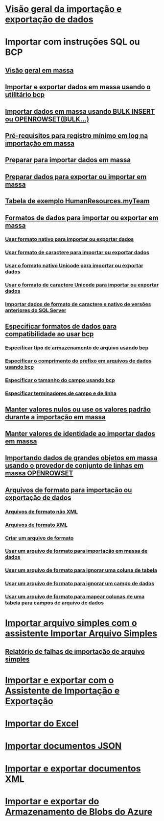 # [Visão geral da importação e exportação de dados](overview-import-export.md)
# Importar com instruções SQL ou BCP
## [Visão geral em massa](bulk-import-and-export-of-data-sql-server.md)  
## [Importar e exportar dados em massa usando o utilitário bcp](import-and-export-bulk-data-by-using-the-bcp-utility-sql-server.md)  
## [Importar dados em massa usando BULK INSERT ou OPENROWSET(BULK...)](import-bulk-data-by-using-bulk-insert-or-openrowset-bulk-sql-server.md)  
## [Pré-requisitos para registro mínimo em log na importação em massa](prerequisites-for-minimal-logging-in-bulk-import.md)  
## [Preparar para importar dados em massa](prepare-to-bulk-import-data-sql-server.md)  
## [Preparar dados para exportar ou importar em massa](prepare-data-for-bulk-export-or-import-sql-server.md)  
## [Tabela de exemplo HumanResources.myTeam](humanresources-myteam-sample-table-sql-server.md)  
## [Formatos de dados para importar ou exportar em massa](data-formats-for-bulk-import-or-bulk-export-sql-server.md)  
### [Usar formato nativo para importar ou exportar dados](use-native-format-to-import-or-export-data-sql-server.md)  
### [Usar formato de caractere para importar ou exportar dados](use-character-format-to-import-or-export-data-sql-server.md)  
### [Usar o formato nativo Unicode para importar ou exportar dados](use-unicode-native-format-to-import-or-export-data-sql-server.md)  
### [Usar o formato de caractere Unicode para importar ou exportar dados](use-unicode-character-format-to-import-or-export-data-sql-server.md)  
### [Importar dados de formato de caractere e nativo de versões anteriores do SQL Server](import-native-and-character-format-data-from-earlier-versions-of-sql-server.md)  
## [Especificar formatos de dados para compatibilidade ao usar bcp](specify-data-formats-for-compatibility-when-using-bcp-sql-server.md)  
### [Especificar tipo de armazenamento de arquivo usando bcp](specify-file-storage-type-by-using-bcp-sql-server.md)  
### [Especificar o comprimento do prefixo em arquivos de dados usando bcp](specify-prefix-length-in-data-files-by-using-bcp-sql-server.md)  
### [Especificar o tamanho do campo usando bcp](specify-field-length-by-using-bcp-sql-server.md)  
### [Especificar terminadores de campo e de linha](specify-field-and-row-terminators-sql-server.md)  
## [Manter valores nulos ou use os valores padrão durante a importação em massa](keep-nulls-or-use-default-values-during-bulk-import-sql-server.md)  
## [Manter valores de identidade ao importar dados em massa](keep-identity-values-when-bulk-importing-data-sql-server.md)  
## [Importando dados de grandes objetos em massa usando o provedor de conjunto de linhas em massa OPENROWSET](bulk-import-large-object-data-with-openrowset-bulk-rowset-provider.md)  
## [Arquivos de formato para importação ou exportação de dados](format-files-for-importing-or-exporting-data-sql-server.md)  
### [Arquivos de formato não XML](non-xml-format-files-sql-server.md)  
### [Arquivos de formato XML](xml-format-files-sql-server.md)  
### [Criar um arquivo de formato](create-a-format-file-sql-server.md)  
### [Usar um arquivo de formato para importação em massa de dados](use-a-format-file-to-bulk-import-data-sql-server.md)  
### [Usar um arquivo de formato para ignorar uma coluna de tabela](use-a-format-file-to-skip-a-table-column-sql-server.md)  
### [Usar um arquivo de formato para ignorar um campo de dados](use-a-format-file-to-skip-a-data-field-sql-server.md)  
### [Usar um arquivo de formato para mapear colunas de uma tabela para campos de arquivo de dados](use-a-format-file-to-map-table-columns-to-data-file-fields-sql-server.md)
# [Importar arquivo simples com o assistente Importar Arquivo Simples](import-flat-file-wizard.md)
## [Relatório de falhas de importação de arquivo simples](reporting-import-flat-file-failures.md)
# [Importar e exportar com o Assistente de Importação e Exportação](../../integration-services/import-export-data/import-and-export-data-with-the-sql-server-import-and-export-wizard.md)
# [Importar do Excel](import-data-from-excel-to-sql.md) 
# [Importar documentos JSON](../json/import-json-documents-into-sql-server.md)
# [Importar e exportar documentos XML](examples-of-bulk-import-and-export-of-xml-documents-sql-server.md)  
# [Importar e exportar do Armazenamento de Blobs do Azure](examples-of-bulk-access-to-data-in-azure-blob-storage.md)  
